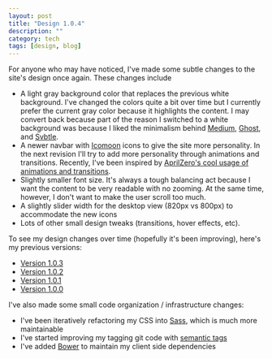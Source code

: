 ```yaml
---
layout: post
title: "Design 1.0.4"
description: ""
category: tech
tags: [design, blog]
---
```



For anyone who may have noticed, I've made some subtle changes to the site's design once again. These changes
include

* A light gray background color that replaces the previous white background. I've changed the colors quite a bit
over time but I currently prefer the current gray color because it highlights the content. I may convert back
because part of the reason I switched to a white background was because I liked the minimalism behind
[Medium](http://www.medium.com), [Ghost](www.ghost.org), and
[Svbtle](https://svbtle.com/).
* A newer navbar with [Icomoon](http://icomoon.io/) icons to give the site more personality. In the next revision I'll try to add
more personality through animations and transitions. Recently, I've been inspired by [AprilZero's cool usage
 of animations and transitions](http://www.aprilzero.com/).
* Slightly smaller font size. It's always a tough balancing act because I want the content to be very readable
 with no zooming. At the same time, however, I don't want to make the user scroll too much.
* A slightly slider width for the desktop view (820px vs 800px) to accommodate the new icons
* Lots of other small design tweaks (transitions, hover effects, etc).

To see my design changes over time (hopefully it's been improving), here's my previous versions:

* [Version 1.0.3](http://design8.minh.io/)
* [Version 1.0.2](http://design5.minh.io/)
* [Version 1.0.1](http://design4.minh.io/)
* [Version 1.0.0](http://design2.minh.io/)

I've also made some small code organization / infrastructure changes:

* I've been iteratively refactoring my CSS into [Sass](http://sass-lang.com/), which is much more maintainable
* I've started improving my tagging git code with [semantic tags](http://semver.org/)
* I've added [Bower](http://www.bower.io) to maintain my client side dependencies
